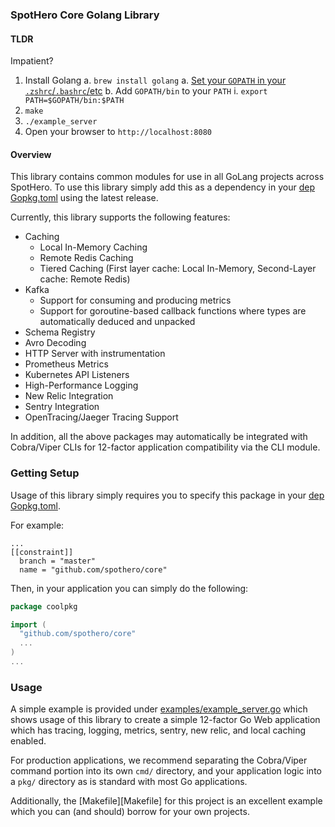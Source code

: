 ### SpotHero Core Golang Library

#### TLDR

Impatient?

1. Install Golang
  a. `brew install golang`
  a. [Set your `GOPATH` in your `.zshrc`/`.bashrc`/etc](https://github.com/golang/go/wiki/SettingGOPATH)
  b. Add `GOPATH/bin` to your `PATH`
    i. `export PATH=$GOPATH/bin:$PATH`
2. `make`
3. `./example_server`
4. Open your browser to `http://localhost:8080`

#### Overview
This library contains common modules for use in all GoLang projects across SpotHero. To use this
library simply add this as a dependency in your [dep Gopkg.toml](https://github.com/golang/dep/blob/master/docs/Gopkg.toml.md) using the latest release.

Currently, this library supports the following features:

* Caching
  * Local In-Memory Caching
  * Remote Redis Caching
  * Tiered Caching (First layer cache: Local In-Memory, Second-Layer cache: Remote Redis)
* Kafka
  * Support for consuming and producing metrics
  * Support for goroutine-based callback functions where types are automatically deduced and
    unpacked
* Schema Registry
* Avro Decoding
* HTTP Server with instrumentation
* Prometheus Metrics
* Kubernetes API Listeners
* High-Performance Logging
* New Relic Integration
* Sentry Integration
* OpenTracing/Jaeger Tracing Support

In addition, all the above packages may automatically be integrated with Cobra/Viper CLIs for
12-factor application compatibility via the CLI module.

### Getting Setup

Usage of this library simply requires you to specify this package in your [dep Gopkg.toml](https://github.com/golang/dep/blob/master/docs/Gopkg.toml.md).

For example:

```
...
[[constraint]]
  branch = "master"
  name = "github.com/spothero/core"
```

Then, in your application you can simply do the following:

```go
package coolpkg

import (
  "github.com/spothero/core"
  ...
)
...
```

### Usage

A simple example is provided under [examples/example_server.go](examples/example_server.go) which shows usage of this
library to create a simple 12-factor Go Web application which has tracing, logging, metrics,
sentry, new relic, and local caching enabled.

For production applications, we recommend separating the Cobra/Viper command portion into its own
`cmd/` directory, and your application logic into a `pkg/` directory as is standard with most Go
applications.

Additionally, the [Makefile][Makefile] for this project is an excellent example which you can (and should)
borrow for your own projects.
